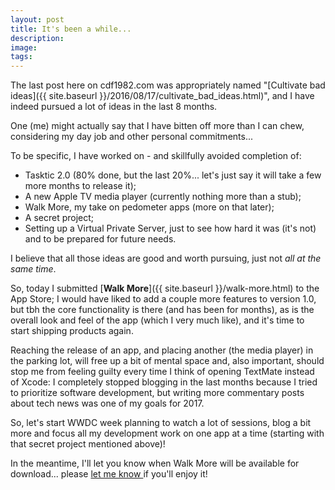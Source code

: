 ```yaml
---
layout: post
title: It's been a while...
description:
image:
tags:
---
```

The last post here on cdf1982.com was appropriately named "[Cultivate bad ideas]({{ site.baseurl }}/2016/08/17/cultivate_bad_ideas.html)", and I have indeed pursued a lot of ideas in the last 8 months.

One (me) might actually say that I have bitten off more than I can chew, considering my day job and other personal commitments...

To be specific, I have worked on - and skillfully avoided completion of:

-   Tasktic 2.0 (80% done, but the last 20%... let's just say it will take a few more months to release it);
-   A new Apple TV media player (currently nothing more than a stub);
-   Walk More, my take on pedometer apps (more on that later);
-   A secret project;
-   Setting up a Virtual Private Server, just to see how hard it was (it's not) and to be prepared for future needs.

I believe that all those ideas are good and worth pursuing, just not *all at the same time*.

So, today I submitted [**Walk More**]({{ site.baseurl }}/walk-more.html) to the App Store; I would have liked to add a couple more features to version 1.0, but tbh the core functionality is there (and has been for months), as is the overall look and feel of the app (which I very much like), and it's time to start shipping products again.

Reaching the release of an app, and placing another (the media player) in the parking lot, will free up a bit of mental space and, also important, should stop me from feeling guilty every time I think of opening TextMate instead of Xcode: I completely stopped blogging in the last months because I tried to prioritize software development, but writing more commentary posts about tech news was one of my goals for 2017.

So, let's start WWDC week planning to watch a lot of sessions, blog a bit more and focus all my development work on one app at a time (starting with that secret project mentioned above)!

In the meantime, I'll let you know when Walk More will be available for download... please [let me know ](https://twitter.com/cdf1982)if you'll enjoy it!